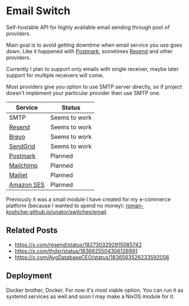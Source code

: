 

# Email Switch

Self-hostable API for highly available email sending through pool of providers.

Main goal is to avoid getting downtime when email service you use goes down.
Like it happened with [Postmark](https://postmarkapp.com/), sometimes [Resend](https://resend.com/) and other providers.

Currently I plan to support only emails with single receiver, maybe later support for multiple receivers will come.

Most providers give you option to use SMTP server directly,
so if project doesn't implement your particular provider then use SMTP one.

| Service                                              | Status        |
| ---------------------------------------------------- | ------------- |
| SMTP                                                 | Seems to work |
| [Resend](https://resend.com/)                        | Seems to work |
| [Brevo](https://www.brevo.com/)                      | Seems to work |
| [SendGrid](https://sendgrid.com/)                    | Seems to work |
| [Postmark](https://postmarkapp.com/)                 | Planned       |
| [Mailchimp](https://mailchimp.com/)                  | Planned       |
| [Mailjet](https://www.mailjet.com/)                  | Planned       |
| [Amazon SES](https://aws.amazon.com/ru/ses/pricing/) | Planned       |

Previously it was a small module I have created for my e-commerce platform
(because I wanted to spend no money): [roman-koshchei.github.io/unator/switches/email](https://roman-koshchei.github.io/unator/switches/email).

## Related Posts

- https://x.com/resend/status/1827303292915085742
- https://x.com/thdxr/status/1836625504306126991
- https://x.com/AvgDatabaseCEO/status/1836563526233592056

## Deployment

Docker brother, Docker. For now it's most viable option.
You can run it as systemd services as well and soon I may make a NixOS module for it.
